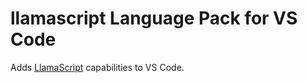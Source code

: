 # llamascript Language Pack for VS Code

Adds [LlamaScript](https://github.com/WolfTheDeveloper/llamascript) capabilities to VS Code.